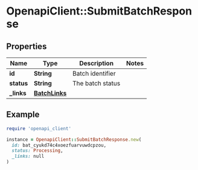 # OpenapiClient::SubmitBatchResponse

## Properties

| Name | Type | Description | Notes |
| ---- | ---- | ----------- | ----- |
| **id** | **String** | Batch identifier |  |
| **status** | **String** | The batch status |  |
| **_links** | [**BatchLinks**](BatchLinks.md) |  |  |

## Example

```ruby
require 'openapi_client'

instance = OpenapiClient::SubmitBatchResponse.new(
  id: bat_cyukd74c4xoezfuarvuwdcpzou,
  status: Processing,
  _links: null
)
```

